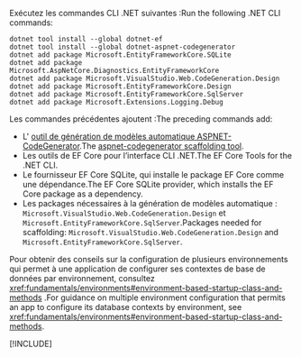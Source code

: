 <span data-ttu-id="93cf8-101">Exécutez les commandes CLI .NET suivantes :</span><span class="sxs-lookup"><span data-stu-id="93cf8-101">Run the following .NET CLI commands:</span></span>

```dotnetcli
dotnet tool install --global dotnet-ef
dotnet tool install --global dotnet-aspnet-codegenerator
dotnet add package Microsoft.EntityFrameworkCore.SQLite
dotnet add package Microsoft.AspNetCore.Diagnostics.EntityFrameworkCore
dotnet add package Microsoft.VisualStudio.Web.CodeGeneration.Design
dotnet add package Microsoft.EntityFrameworkCore.Design
dotnet add package Microsoft.EntityFrameworkCore.SqlServer
dotnet add package Microsoft.Extensions.Logging.Debug
```

<span data-ttu-id="93cf8-102">Les commandes précédentes ajoutent :</span><span class="sxs-lookup"><span data-stu-id="93cf8-102">The preceding commands add:</span></span>

* <span data-ttu-id="93cf8-103">L' [outil de génération de modèles automatique ASPNET-CodeGenerator](xref:fundamentals/tools/dotnet-aspnet-codegenerator).</span><span class="sxs-lookup"><span data-stu-id="93cf8-103">The [aspnet-codegenerator scaffolding tool](xref:fundamentals/tools/dotnet-aspnet-codegenerator).</span></span>
* <span data-ttu-id="93cf8-104">Les outils de EF Core pour l’interface CLI .NET.</span><span class="sxs-lookup"><span data-stu-id="93cf8-104">The EF Core Tools for the .NET CLI.</span></span>
* <span data-ttu-id="93cf8-105">Le fournisseur EF Core SQLite, qui installe le package EF Core comme une dépendance.</span><span class="sxs-lookup"><span data-stu-id="93cf8-105">The EF Core SQLite provider, which installs the EF Core package as a dependency.</span></span>
* <span data-ttu-id="93cf8-106">Les packages nécessaires à la génération de modèles automatique : `Microsoft.VisualStudio.Web.CodeGeneration.Design` et `Microsoft.EntityFrameworkCore.SqlServer`.</span><span class="sxs-lookup"><span data-stu-id="93cf8-106">Packages needed for scaffolding: `Microsoft.VisualStudio.Web.CodeGeneration.Design` and `Microsoft.EntityFrameworkCore.SqlServer`.</span></span>

<span data-ttu-id="93cf8-107">Pour obtenir des conseils sur la configuration de plusieurs environnements qui permet à une application de configurer ses contextes de base de données par environnement, consultez <xref:fundamentals/environments#environment-based-startup-class-and-methods> .</span><span class="sxs-lookup"><span data-stu-id="93cf8-107">For guidance on multiple environment configuration that permits an app to configure its database contexts by environment, see <xref:fundamentals/environments#environment-based-startup-class-and-methods>.</span></span>

[!INCLUDE[](~/includes/scaffoldTFM-5.md)]
